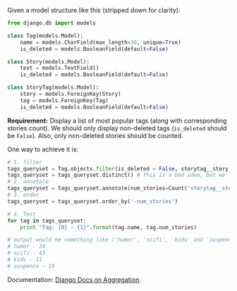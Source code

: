 <!--
.. title: Django: Annotating Records of a Queryset
.. slug: django-annotating-records-of-a-queryset
.. date: 05/30/14 18:25:06 UTC+05:00
.. tags: Django, Python, Programming
.. link:
.. description:
.. type: text
-->

Given a model structure like this (stripped down for clarity):

```python
from django.db import models

class Tag(models.Model):
    name = models.CharField(max_length=30, unique=True)
    is_deleted = models.BooleanField(default=False)

class Story(models.Model):
    text = models.TextField()
    is_deleted = models.BooleanField(default=False)

class StoryTag(models.Model):
    story = models.ForeignKey(Story)
    tag = models.ForeignKey(Tag)
    is_deleted = models.BooleanField(default=False)

```

**Requirement:** Display a list of most popular tags (along with corresponding stories count). We should only display non-deleted tags (`is_deleted` should be `False`). Also, only non-deleted stories should be counted.

One way to achieve it is:

```python
# 1. filter
tags_queryset = Tag.objects.filter(is_deleted = False, storytag__story__is_deleted = False)
tags_queryset = tags_queryset.distinct() # This is a bad idea, but we'll live with it, it's a small site anyway
# 2. annotate
tags_queryset = tags_queryset.annotate(num_stories=Count('storytag__story'))
# 3. order
tags_queryset = tags_queryset.order_by('-num_stories')

# 4. Test
for tag in tags_queryset:
    print "Tag: {0} - {1}".format(tag.name, tag.num_stories)

# output would be something like ('humor', 'scifi', 'kids' and 'suspence' are tags)
# humor - 24
# scifi - 43
# kids - 11
# suspence - 19

```

Documentation: [Django Docs on Aggregation](https://docs.djangoproject.com/en/dev/topics/db/aggregation/).
